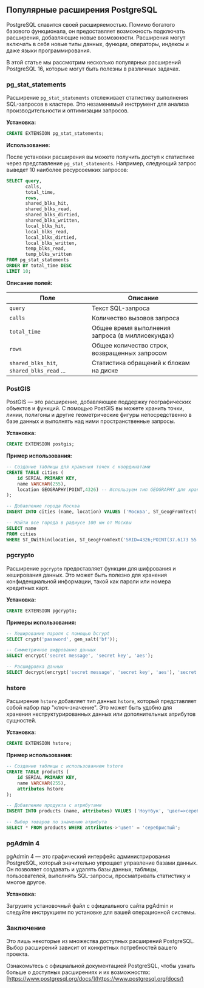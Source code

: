 ## Популярные расширения PostgreSQL

PostgreSQL славится своей расширяемостью. Помимо богатого базового функционала, он предоставляет возможность подключать расширения, добавляющие новые возможности. Расширения могут включать в себя новые типы данных, функции, операторы, индексы и даже языки программирования. 

В этой статье мы рассмотрим несколько популярных расширений PostgreSQL 16, которые могут быть полезны в различных задачах.

### pg_stat_statements

Расширение `pg_stat_statements` отслеживает статистику выполнения SQL-запросов в кластере. Это незаменимый инструмент для анализа производительности и оптимизации запросов. 

**Установка:**

```sql
CREATE EXTENSION pg_stat_statements;
```

**Использование:**

После установки расширения вы можете получить доступ к статистике через представление `pg_stat_statements`. Например, следующий запрос выведет 10 наиболее ресурсоемких запросов:

```sql
SELECT query, 
       calls, 
       total_time, 
       rows, 
       shared_blks_hit, 
       shared_blks_read,
       shared_blks_dirtied,
       shared_blks_written,
       local_blks_hit,
       local_blks_read,
       local_blks_dirtied,
       local_blks_written,
       temp_blks_read,
       temp_blks_written
FROM pg_stat_statements 
ORDER BY total_time DESC 
LIMIT 10;
```

**Описание полей:**

| Поле | Описание |
|---|---|
| `query` | Текст SQL-запроса |
| `calls` | Количество вызовов запроса |
| `total_time` | Общее время выполнения запроса (в миллисекундах) |
| `rows` | Общее количество строк, возвращенных запросом |
| `shared_blks_hit`, `shared_blks_read` ... | Статистика обращений к блокам на диске |

### PostGIS

PostGIS — это расширение, добавляющее поддержку географических объектов и функций. С помощью PostGIS вы можете хранить точки, линии, полигоны и другие геометрические фигуры непосредственно в базе данных и выполнять над ними пространственные запросы.

**Установка:**

```sql
CREATE EXTENSION postgis;
```

**Пример использования:**

```sql
-- Создание таблицы для хранения точек с координатами
CREATE TABLE cities (
    id SERIAL PRIMARY KEY,
    name VARCHAR(255),
    location GEOGRAPHY(POINT,4326) -- Используем тип GEOGRAPHY для хранения координат
);

-- Добавление города Москва
INSERT INTO cities (name, location) VALUES ('Москва', ST_GeogFromText('SRID=4326;POINT(37.6173 55.7558)'));

-- Найти все города в радиусе 100 км от Москвы
SELECT name
FROM cities
WHERE ST_DWithin(location, ST_GeogFromText('SRID=4326;POINT(37.6173 55.7558)'), 100000); -- 100 км в метрах
```

### pgcrypto

Расширение `pgcrypto` предоставляет функции для шифрования и хеширования данных. Это может быть полезно для хранения конфиденциальной информации, такой как пароли или номера кредитных карт.

**Установка:**

```sql
CREATE EXTENSION pgcrypto;
```

**Примеры использования:**

```sql
-- Хеширование пароля с помощью bcrypt
SELECT crypt('password', gen_salt('bf'));

-- Симметричное шифрование данных
SELECT encrypt('secret message', 'secret key', 'aes');

-- Расшифровка данных
SELECT decrypt(encrypt('secret message', 'secret key', 'aes'), 'secret key', 'aes');
```

### hstore

Расширение `hstore` добавляет тип данных `hstore`, который представляет собой набор пар "ключ-значение". Это может быть удобно для хранения неструктурированных данных или дополнительных атрибутов сущностей.

**Установка:**

```sql
CREATE EXTENSION hstore;
```

**Пример использования:**

```sql
-- Создание таблицы с использованием hstore
CREATE TABLE products (
    id SERIAL PRIMARY KEY,
    name VARCHAR(255),
    attributes hstore 
);

-- Добавление продукта с атрибутами
INSERT INTO products (name, attributes) VALUES ('Ноутбук', 'цвет=>серебристый, процессор=>Intel Core i7, память=>16 ГБ');

-- Выбор товаров по значению атрибута
SELECT * FROM products WHERE attributes->'цвет' = 'серебристый';
```

### pgAdmin 4

pgAdmin 4 — это графический интерфейс администрирования PostgreSQL, который значительно упрощает управление базами данных. Он позволяет создавать и удалять базы данных, таблицы, пользователей, выполнять SQL-запросы, просматривать статистику и многое другое. 

**Установка:**

Загрузите установочный файл с официального сайта pgAdmin и следуйте инструкциям по установке для вашей операционной системы. 

### Заключение

Это лишь некоторые из множества доступных расширений PostgreSQL. Выбор расширений зависит от конкретных потребностей вашего проекта. 

Ознакомьтесь с официальной документацией PostgreSQL, чтобы узнать больше о доступных расширениях и их возможностях: [https://www.postgresql.org/docs/](https://www.postgresql.org/docs/)
